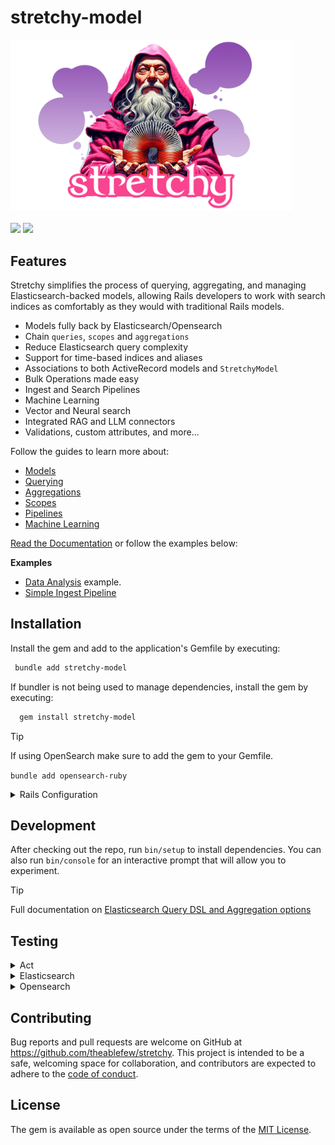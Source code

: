 stretchy-model
===
<p>
    <a href="https://stretchy.io/" target="_blank"><img src="./stretchy.logo.png" alt="Gum Image" width="450" /></a>
    <br><br>
    <a href="https://github.com/theablefew/stretchy/releases"><img src="https://img.shields.io/github/v/release/theablefew/stretchy?sort=semver&color=blue"></a>
    <a href="https://github.com/theablefew/stretchy/actions"><img src="https://github.com/theablefew/stretchy/actions/workflows/spec.yml/badge.svg"></a>

</p>


## Features
Stretchy simplifies the process of querying, aggregating, and managing Elasticsearch-backed models, allowing Rails developers to work with search indices as comfortably as they would with traditional Rails models.

* Models fully back by Elasticsearch/Opensearch
* Chain `queries`, `scopes` and `aggregations`
* Reduce Elasticsearch query complexity
* Support for time-based indices and aliases
* Associations to both ActiveRecord models and `StretchyModel`
* Bulk Operations made easy
* Ingest and Search Pipelines
* Machine Learning
* Vector and Neural search 
* Integrated RAG and LLM connectors
* Validations, custom attributes, and more...

Follow the guides to learn more about:
* [Models](https://theablefew.github.io/stretchy/#/guides/models?id=models)
* [Querying](https://theablefew.github.io/stretchy/#/guides/querying?id=querying)
* [Aggregations](https://theablefew.github.io/stretchy/#/guides/aggregations?id=aggregations)
* [Scopes](https://theablefew.github.io/stretchy/#/guides/scopes?id=scopes)
* [Pipelines](https://theablefew.github.io/stretchy/#/guides/pipelines?id=pipelines)
* [Machine Learning](https://theablefew.github.io/stretchy/#/guides/machine-learning?id=machine-learning)

[Read the Documentation](https://theablefew.github.io/stretchy/#/) or follow the examples below:

 **Examples**
 - [Data Analysis](https://theablefew.github.io/stretchy/#/examples/data_analysis?id=data-analysis) example.
 - [Simple Ingest Pipeline](https://theablefew.github.io/stretchy/#/examples/simple-ingest-pipeline?id=simple-ingest-pipeline)



## Installation

Install the gem and add to the application's Gemfile by executing:

```sh
 bundle add stretchy-model
```

If bundler is not being used to manage dependencies, install the gem by executing:
```sh
  gem install stretchy-model
```

>[!TIP]
> If using OpenSearch make sure to add the gem to your Gemfile.
>
> `bundle add opensearch-ruby`

<details>
<summary>Rails Configuration</summary>


```sh
rails credentials:edit
```

#### Add elasticsearch credentials
```yaml
elasticsearch:
   url: localhost:9200

# or if using opensearch
# opensearch:
#    host: https://localhost:9200
#    user: admin
#    password: admin
#    transport_options:
#       ssl:
#         verify: false
```

#### Create an initializer 
<p><sub><em>config/initializers/stretchy.rb</em></sub></p>

```ruby
Stretchy.configure do |config|
    config.client = Elasticsearch::Client.new Rails.application.credentials.elasticsearch
    # or if using OpenSearch
    # config.client = OpenSearch::Client.new Rails.application.credentials.opensearch
end
```
</details>


## Development

After checking out the repo, run `bin/setup` to install dependencies. You can also run `bin/console` for an interactive prompt that will allow you to experiment.

>[!TIP]
> Full documentation on [Elasticsearch Query DSL and Aggregation options](https://github.com/elastic/elasticsearch-rails/tree/main/elasticsearch-persistence)

## Testing
<details>
<summary>Act</summary>

Run github action workflow locally

```sh
brew install act --HEAD
```

```sh
act -P ubuntu-latest=ghcr.io/catthehacker/ubuntu:runner-latest
```

</details>

<details>
<summary>Elasticsearch</summary>


```
docker-compose up elasticsearch
```

```
bundle exec rspec
```

</details>

<details>
<summary>Opensearch</summary>


```
docker-compose up opensearch
```

```
ENV['BACKEND']=opensearch bundle rspec 
```
</details>

## Contributing

Bug reports and pull requests are welcome on GitHub at https://github.com/theablefew/stretchy. This project is intended to be a safe, welcoming space for collaboration, and contributors are expected to adhere to the [code of conduct](https://github.com/theablefew/stretchy/blob/master/CODE_OF_CONDUCT.md).

## License

The gem is available as open source under the terms of the [MIT License](https://opensource.org/licenses/MIT).

